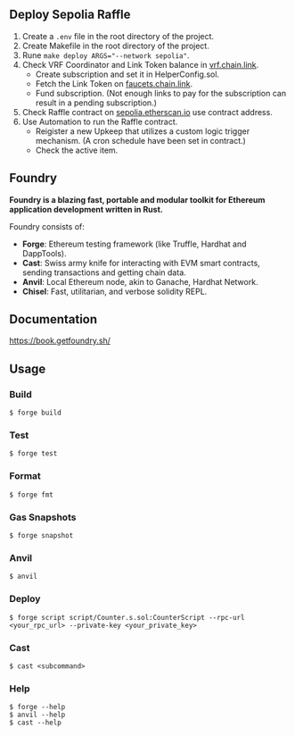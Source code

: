 ## Deploy Sepolia Raffle

1. Create a `.env` file in the root directory of the project.
2. Create Makefile in the root directory of the project.
3. Rune `make deploy ARGS="--network sepolia"`.
4. Check VRF Coordinator and Link Token balance in [vrf.chain.link](https://vrf.chain.link/).
    - Create subscription and set it in HelperConfig.sol.
    - Fetch the Link Token on [faucets.chain.link](https://faucets.chain.link/arbitrum-sepolia).
    - Fund subscription. (Not enough links to pay for the subscription can result in a pending subscription.)
5. Check Raffle contract on [sepolia.etherscan.io](https://sepolia.etherscan.io/) use contract address.
6. Use Automation to run the Raffle contract.
    - Reigister a new Upkeep that utilizes a custom logic trigger mechanism. (A cron schedule have been set in contract.)
    - Check the active item.

## Foundry

**Foundry is a blazing fast, portable and modular toolkit for Ethereum application development written in Rust.**

Foundry consists of:

-   **Forge**: Ethereum testing framework (like Truffle, Hardhat and DappTools).
-   **Cast**: Swiss army knife for interacting with EVM smart contracts, sending transactions and getting chain data.
-   **Anvil**: Local Ethereum node, akin to Ganache, Hardhat Network.
-   **Chisel**: Fast, utilitarian, and verbose solidity REPL.

## Documentation

https://book.getfoundry.sh/

## Usage

### Build

```shell
$ forge build
```

### Test

```shell
$ forge test
```

### Format

```shell
$ forge fmt
```

### Gas Snapshots

```shell
$ forge snapshot
```

### Anvil

```shell
$ anvil
```

### Deploy

```shell
$ forge script script/Counter.s.sol:CounterScript --rpc-url <your_rpc_url> --private-key <your_private_key>
```

### Cast

```shell
$ cast <subcommand>
```

### Help

```shell
$ forge --help
$ anvil --help
$ cast --help
```

